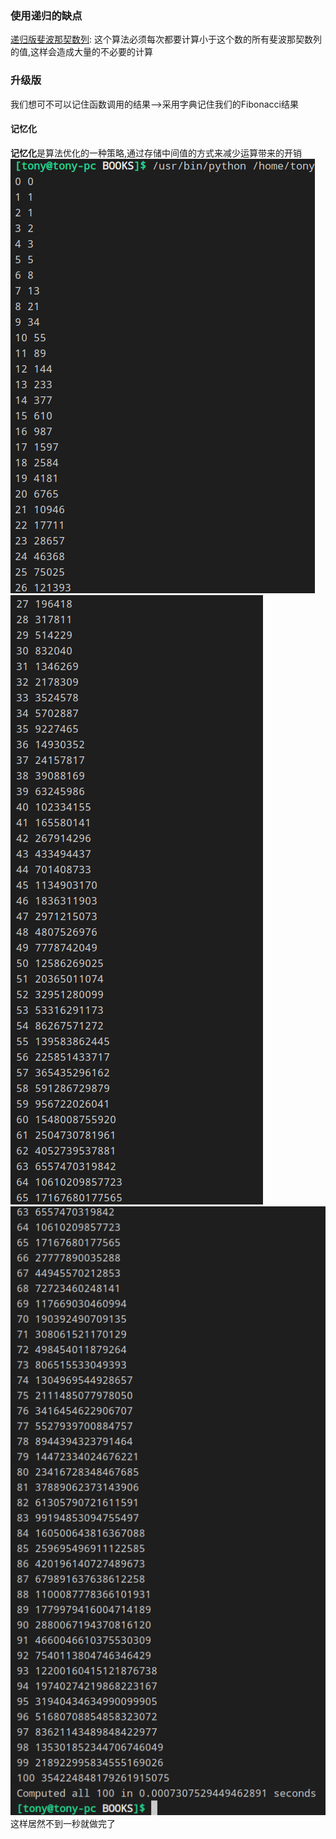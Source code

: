 ### 使用递归的缺点
[递归版斐波那契数列](../p357斐波那契数列/README.md): 
这个算法必须每次都要计算小于这个数的所有斐波那契数列的值,这样会造成大量的不必要的计算
### 升级版
我们想可不可以记住函数调用的结果-->采用字典记住我们的Fibonacci结果
#### 记忆化
<b>记忆化</b>是算法优化的一种策略,通过存储中间值的方式来减少运算带来的开销
![1](1.png)
![2](2.png)
![3](3.png)
这样居然不到一秒就做完了